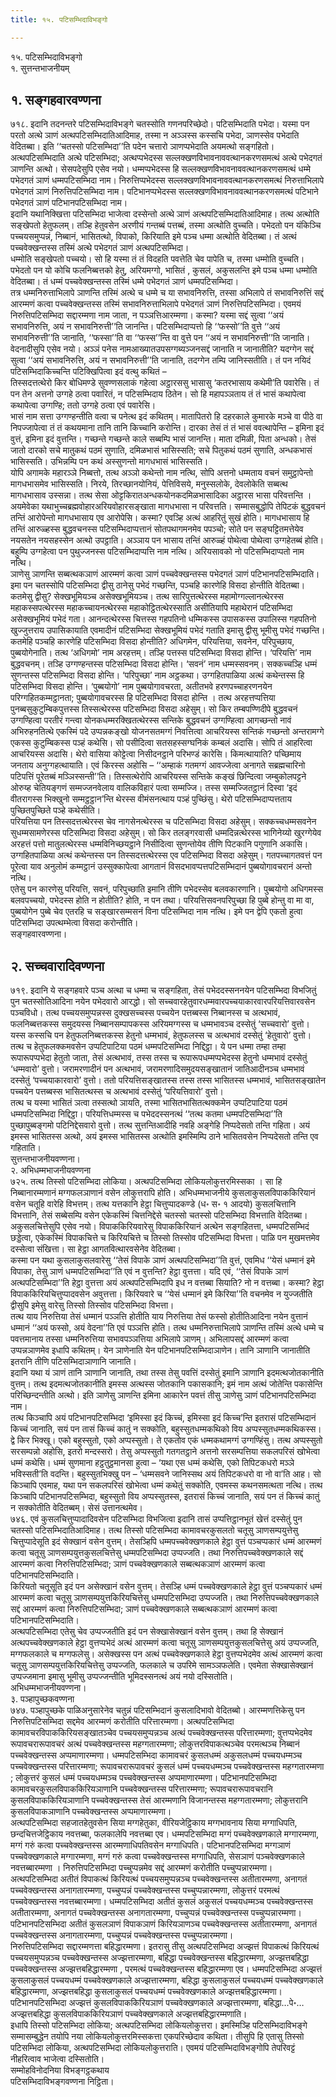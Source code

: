 ```yaml
---
title: १५. पटिसम्भिदाविभङ्गो

---
```

१५. पटिसम्भिदाविभङ्गो  
१. सुत्तन्तभाजनीयम्  


## १. सङ्गहवारवण्णना

७१८. इदानि तदनन्तरे पटिसम्भिदाविभङ्गे चतस्सोति गणनपरिच्छेदो। पटिसम्भिदाति पभेदा। यस्मा पन परतो अत्थे ञाणं अत्थपटिसम्भिदातिआदिमाह, तस्मा न अञ्ञस्स कस्सचि पभेदा, ञाणस्सेव पभेदाति वेदितब्बा। इति ‘‘चतस्सो पटिसम्भिदा’’ति पदेन चत्तारो ञाणप्पभेदाति अयमत्थो सङ्गहितो। अत्थपटिसम्भिदाति अत्थे पटिसम्भिदा; अत्थप्पभेदस्स सल्लक्खणविभावनाववत्थानकरणसमत्थं अत्थे पभेदगतं ञाणन्ति अत्थो। सेसपदेसुपि एसेव नयो। धम्मप्पभेदस्स हि सल्लक्खणविभावनाववत्थानकरणसमत्थं धम्मे पभेदगतं ञाणं धम्मपटिसम्भिदा नाम। निरुत्तिप्पभेदस्स सल्लक्खणविभावनाववत्थानकरणसमत्थं निरुत्ताभिलापे पभेदगतं ञाणं निरुत्तिपटिसम्भिदा नाम। पटिभानप्पभेदस्स सल्लक्खणविभावनाववत्थानकरणसमत्थं पटिभाने पभेदगतं ञाणं पटिभानपटिसम्भिदा नाम।  
इदानि यथानिक्खित्ता पटिसम्भिदा भाजेत्वा दस्सेन्तो अत्थे ञाणं अत्थपटिसम्भिदातिआदिमाह। तत्थ अत्थोति सङ्खेपतो हेतुफलम्। तञ्हि हेतुवसेन अरणीयं गन्तब्बं पत्तब्बं, तस्मा अत्थोति वुच्चति। पभेदतो पन यंकिञ्चि पच्चयसमुप्पन्नं, निब्बानं, भासितत्थो, विपाको, किरियाति इमे पञ्च धम्मा अत्थोति वेदितब्बा। तं अत्थं पच्चवेक्खन्तस्स तस्मिं अत्थे पभेदगतं ञाणं अत्थपटिसम्भिदा।  
धम्मोति सङ्खेपतो पच्चयो। सो हि यस्मा तं तं विदहति पवत्तेति चेव पापेति च, तस्मा धम्मोति वुच्चति। पभेदतो पन यो कोचि फलनिब्बत्तको हेतु, अरियमग्गो, भासितं , कुसलं, अकुसलन्ति इमे पञ्च धम्मा धम्मोति वेदितब्बा। तं धम्मं पच्चवेक्खन्तस्स तस्मिं धम्मे पभेदगतं ञाणं धम्मपटिसम्भिदा।  
तत्र धम्मनिरुत्ताभिलापे ञाणन्ति तस्मिं अत्थे च धम्मे च या सभावनिरुत्ति, तस्सा अभिलापे तं सभावनिरुत्तिं सद्दं आरम्मणं कत्वा पच्चवेक्खन्तस्स तस्मिं सभावनिरुत्ताभिलापे पभेदगतं ञाणं निरुत्तिपटिसम्भिदा। एवमयं निरुत्तिपटिसम्भिदा सद्दारम्मणा नाम जाता, न पञ्ञत्तिआरम्मणा। कस्मा? यस्मा सद्दं सुत्वा ‘‘अयं सभावनिरुत्ति, अयं न सभावनिरुत्ती’’ति जानन्ति। पटिसम्भिदाप्पत्तो हि ‘‘फस्सो’’ति वुत्ते ‘‘अयं सभावनिरुत्ती’’ति जानाति, ‘‘फस्सा’’ति वा ‘‘फस्स’’न्ति वा वुत्ते पन ‘‘अयं न सभावनिरुत्ती’’ति जानाति। वेदनादीसुपि एसेव नयो। अञ्ञं पनेस नामआख्यातउपसग्गब्यञ्जनसद्दं जानाति न जानातीति? यदग्गेन सद्दं सुत्वा ‘‘अयं सभावनिरुत्ति, अयं न सभावनिरुत्ती’’ति जानाति, तदग्गेन तम्पि जानिस्सतीति। तं पन नयिदं पटिसम्भिदाकिच्चन्ति पटिक्खिपित्वा इदं वत्थु कथितं –  
तिस्सदत्तत्थेरो किर बोधिमण्डे सुवण्णसलाकं गहेत्वा अट्ठारससु भासासु ‘कतरभासाय कथेमी’ति पवारेसि। तं पन तेन अत्तनो उग्गहे ठत्वा पवारितं, न पटिसम्भिदाय ठितेन। सो हि महापञ्ञताय तं तं भासं कथापेत्वा कथापेत्वा उग्गण्हि; ततो उग्गहे ठत्वा एवं पवारेसि।  
भासं नाम सत्ता उग्गण्हन्तीति वत्वा च पनेत्थ इदं कथितम्। मातापितरो हि दहरकाले कुमारके मञ्चे वा पीठे वा निपज्जापेत्वा तं तं कथयमाना तानि तानि किच्चानि करोन्ति। दारका तेसं तं तं भासं ववत्थापेन्ति – इमिना इदं वुत्तं, इमिना इदं वुत्तन्ति। गच्छन्ते गच्छन्ते काले सब्बम्पि भासं जानन्ति। माता दमिळी, पिता अन्धको। तेसं जातो दारको सचे मातुकथं पठमं सुणाति, दमिळभासं भासिस्सति; सचे पितुकथं पठमं सुणाति, अन्धकभासं भासिस्सति। उभिन्नम्पि पन कथं अस्सुणन्तो मागधभासं भासिस्सति।  
योपि अगामके महारञ्ञे निब्बत्तो, तत्थ अञ्ञो कथेन्तो नाम नत्थि, सोपि अत्तनो धम्मताय वचनं समुट्ठापेन्तो मागधभासमेव भासिस्सति। निरये, तिरच्छानयोनियं, पेत्तिविसये, मनुस्सलोके, देवलोकेति सब्बत्थ मागधभासाव उस्सन्ना। तत्थ सेसा ओट्टकिरातअन्धकयोनकदमिळभासादिका अट्ठारस भासा परिवत्तन्ति । अयमेवेका यथाभुच्चब्रह्मवोहारअरियवोहारसङ्खाता मागधभासा न परिवत्तति। सम्मासबुद्धोपि तेपिटकं बुद्धवचनं तन्तिं आरोपेन्तो मागधभासाय एव आरोपेसि। कस्मा? एवञ्हि अत्थं आहरितुं सुखं होति। मागधभासाय हि तन्तिं आरुळ्हस्स बुद्धवचनस्स पटिसम्भिदाप्पत्तानं सोतपथागमनमेव पपञ्चो; सोते पन सङ्घट्टितमत्तेयेव नयसतेन नयसहस्सेन अत्थो उपट्ठाति। अञ्ञाय पन भासाय तन्तिं आरुळ्हं पोथेत्वा पोथेत्वा उग्गहेतब्बं होति। बहुम्पि उग्गहेत्वा पन पुथुज्जनस्स पटिसम्भिदाप्पत्ति नाम नत्थि। अरियसावको नो पटिसम्भिदाप्पतो नाम नत्थि।  
ञाणेसु ञाणन्ति सब्बत्थकञाणं आरम्मणं कत्वा ञाणं पच्चवेक्खन्तस्स पभेदगतं ञाणं पटिभानपटिसम्भिदाति। इमा पन चतस्सोपि पटिसम्भिदा द्वीसु ठानेसु पभेदं गच्छन्ति, पञ्चहि कारणेहि विसदा होन्तीति वेदितब्बा। कतमेसु द्वीसु? सेक्खभूमियञ्च असेक्खभूमियञ्च। तत्थ सारिपुत्तत्थेरस्स महामोग्गल्लानत्थेरस्स महाकस्सपत्थेरस्स महाकच्चायनत्थेरस्स महाकोट्ठितत्थेरस्साति असीतियापि महाथेरानं पटिसम्भिदा असेक्खभूमियं पभेदं गता। आनन्दत्थेरस्स चित्तस्स गहपतिनो धम्मिकस्स उपासकस्स उपालिस्स गहपतिनो खुज्जुत्तराय उपासिकायाति एवमादीनं पटिसम्भिदा सेक्खभूमियं पभेदं गताति इमासु द्वीसु भूमीसु पभेदं गच्छन्ति।  
कतमेहि पञ्चहि कारणेहि पटिसम्भिदा विसदा होन्तीति? अधिगमेन, परियत्तिया, सवनेन, परिपुच्छाय, पुब्बयोगेनाति। तत्थ ‘अधिगमो’ नाम अरहत्तम्। तञ्हि पत्तस्स पटिसम्भिदा विसदा होन्ति। ‘परियत्ति’ नाम बुद्धवचनम्। तञ्हि उग्गण्हन्तस्स पटिसम्भिदा विसदा होन्ति। ‘सवनं’ नाम धम्मस्सवनम्। सक्कच्चञ्हि धम्मं सुणन्तस्स पटिसम्भिदा विसदा होन्ति। ‘परिपुच्छा’ नाम अट्ठकथा। उग्गहितपाळिया अत्थं कथेन्तस्स हि पटिसम्भिदा विसदा होन्ति। ‘पुब्बयोगो’ नाम पुब्बयोगावचरता, अतीतभवे हरणपच्चाहरणनयेन परिग्गहितकम्मट्ठानता; पुब्बयोगावचरस्स हि पटिसम्भिदा विसदा होन्ति । तत्थ अरहत्तप्पत्तिया पुनब्बसुकुटुम्बिकपुत्तस्स तिस्सत्थेरस्स पटिसम्भिदा विसदा अहेसुम्। सो किर तम्बपण्णिदीपे बुद्धवचनं उग्गण्हित्वा परतीरं गन्त्वा योनकधम्मरक्खितत्थेरस्स सन्तिके बुद्धवचनं उग्गण्हित्वा आगच्छन्तो नावं अभिरुहनतित्थे एकस्मिं पदे उप्पन्नकङ्खो योजनसतमग्गं निवत्तित्वा आचरियस्स सन्तिकं गच्छन्तो अन्तरामग्गे एकस्स कुटुम्बिकस्स पञ्हं कथेसि। सो पसीदित्वा सतसहस्सग्घनिकं कम्बलं अदासि। सोपि तं आहरित्वा आचरियस्स अदासि। थेरो वासिया कोट्टेत्वा निसीदनट्ठाने परिभण्डं कारेसि। किमत्थायाति? पच्छिमाय जनताय अनुग्गहत्थायाति। एवं किरस्स अहोसि – ‘‘अम्हाकं गतमग्गं आवज्जेत्वा अनागते सब्रह्मचारिनो पटिपत्तिं पूरेतब्बं मञ्ञिस्सन्ती’’ति। तिस्सत्थेरोपि आचरियस्स सन्तिके कङ्खं छिन्दित्वा जम्बुकोलपट्टने ओरुय्ह चेतियङ्गणं सम्मज्जनवेलाय वालिकविहारं पत्वा सम्मज्जि। तस्स सम्मज्जितट्ठानं दिस्वा ‘इदं वीतरागस्स भिक्खुनो सम्मट्ठट्ठान’न्ति थेरस्स वीमंसनत्थाय पञ्हं पुच्छिंसु। थेरो पटिसम्भिदाप्पत्तताय पुच्छितपुच्छिते पञ्हे कथेसीति।  
परियत्तिया पन तिस्सदत्तत्थेरस्स चेव नागसेनत्थेरस्स च पटिसम्भिदा विसदा अहेसुम्। सक्कच्चधम्मसवनेन सुधम्मसामणेरस्स पटिसम्भिदा विसदा अहेसुम्। सो किर तलङ्गरवासी धम्मदिन्नत्थेरस्स भागिनेय्यो खुरग्गेयेव अरहत्तं पत्तो मातुलत्थेरस्स धम्मविनिच्छयट्ठाने निसीदित्वा सुणन्तोयेव तीणि पिटकानि पगुणानि अकासि। उग्गहितपाळिया अत्थं कथेन्तस्स पन तिस्सदत्तत्थेरस्स एव पटिसम्भिदा विसदा अहेसुम्। गतपच्चागतवत्तं पन पूरेत्वा याव अनुलोमं कम्मट्ठानं उस्सुक्कापेत्वा आगतानं विसदभावप्पत्तपटिसम्भिदानं पुब्बयोगावचरानं अन्तो नत्थि।  
एतेसु पन कारणेसु परियत्ति, सवनं, परिपुच्छाति इमानि तीणि पभेदस्सेव बलवकारणानि। पुब्बयोगो अधिगमस्स बलवपच्चयो, पभेदस्स होति न होतीति? होति, न पन तथा। परियत्तिसवनपरिपुच्छा हि पुब्बे होन्तु वा मा वा, पुब्बयोगेन पुब्बे चेव एतरहि च सङ्खारसम्मसनं विना पटिसम्भिदा नाम नत्थि। इमे पन द्वेपि एकतो हुत्वा पटिसम्भिदा उपत्थम्भेत्वा विसदा करोन्तीति।  
सङ्गहवारवण्णना।  


## २. सच्चवारादिवण्णना

७१९. इदानि ये सङ्गहवारे पञ्च अत्था च धम्मा च सङ्गहिता, तेसं पभेददस्सननयेन पटिसम्भिदा विभजितुं पुन चतस्सोतिआदिना नयेन पभेदवारो आरद्धो। सो सच्चवारहेतुवारधम्मवारपच्चयाकारवारपरियत्तिवारवसेन पञ्चविधो। तत्थ पच्चयसमुप्पन्नस्स दुक्खसच्चस्स पच्चयेन पत्तब्बस्स निब्बानस्स च अत्थभावं, फलनिब्बत्तकस्स समुदयस्स निब्बानसम्पापकस्स अरियमग्गस्स च धम्मभावञ्च दस्सेतुं ‘सच्चवारो’ वुत्तो। यस्स कस्सचि पन हेतुफलनिब्बत्तकस्स हेतुनो धम्मभावं, हेतुफलस्स च अत्थभावं दस्सेतुं ‘हेतुवारो’ वुत्तो। तत्थ च हेतुफलक्कमवसेन उप्पटिपाटिया पठमं धम्मपटिसम्भिदा निद्दिट्ठा। ये पन धम्मा तम्हा तम्हा रूपारूपप्पभेदा हेतुतो जाता, तेसं अत्थभावं, तस्स तस्स च रूपारूपधम्मप्पभेदस्स हेतुनो धम्मभावं दस्सेतुं ‘धम्मवारो’ वुत्तो। जरामरणादीनं पन अत्थभावं, जरामरणादिसमुदयसङ्खातानं जातिआदीनञ्च धम्मभावं दस्सेतुं ‘पच्चयाकारवारो’ वुत्तो। ततो परियत्तिसङ्खातस्स तस्स तस्स भासितस्स धम्मभावं, भासितसङ्खातेन पच्चयेन पत्तब्बस्स भासितत्थस्स च अत्थभावं दस्सेतुं ‘परियत्तिवारो’ वुत्तो।  
तत्थ च यस्मा भासितं ञत्वा तस्सत्थो ञायति, तस्मा भासितभासितत्थक्कमेन उप्पटिपाटिया पठमं धम्मपटिसम्भिदा निद्दिट्ठा। परियत्तिधम्मस्स च पभेददस्सनत्थं ‘‘तत्थ कतमा धम्मपटिसम्भिदा’’ति पुच्छापुब्बङ्गमो पटिनिद्देसवारो वुत्तो। तत्थ सुत्तन्तिआदीहि नवहि अङ्गेहि निप्पदेसतो तन्ति गहिता। अयं इमस्स भासितस्स अत्थो, अयं इमस्स भासितस्स अत्थोति इमस्मिम्पि ठाने भासितवसेन निप्पदेसतो तन्ति एव गहिताति।  
सुत्तन्तभाजनीयवण्णना।  
२. अभिधम्मभाजनीयवण्णना  
७२५. तत्थ तिस्सो पटिसम्भिदा लोकिया। अत्थपटिसम्भिदा लोकियलोकुत्तरमिस्सका । सा हि निब्बानारम्मणानं मग्गफलञाणानं वसेन लोकुत्तरापि होति। अभिधम्मभाजनीये कुसलाकुसलविपाककिरियानं वसेन चतूहि वारेहि विभत्तम्। तत्थ यत्तकानि हेट्ठा चित्तुप्पादकण्डे (ध॰ स॰ १ आदयो) कुसलचित्तानि विभत्तानि, तेसं सब्बेसम्पि वसेन एकेकस्मिं चित्तनिद्देसे चतस्सो चतस्सो पटिसम्भिदा विभत्ताति वेदितब्बा। अकुसलचित्तेसुपि एसेव नयो। विपाककिरियवारेसु विपाककिरियानं अत्थेन सङ्गहितत्ता, धम्मपटिसम्भिदं छड्डेत्वा, एकेकस्मिं विपाकचित्ते च किरियचित्ते च तिस्सो तिस्सोव पटिसम्भिदा विभत्ता। पाळि पन मुखमत्तमेव दस्सेत्वा संखित्ता। सा हेट्ठा आगतवित्थारवसेनेव वेदितब्बा।  
कस्मा पन यथा कुसलाकुसलवारेसु ‘‘तेसं विपाके ञाणं अत्थपटिसम्भिदा’’ति वुत्तं, एवमिध ‘‘येसं धम्मानं इमे विपाका, तेसु ञाणं धम्मपटिसम्भिदा’’ति एवं न वुत्तन्ति? हेट्ठा वुत्तत्ता। यदि एवं, ‘‘तेसं विपाके ञाणं अत्थपटिसम्भिदा’’ति हेट्ठा वुत्तत्ता अयं अत्थपटिसम्भिदापि इध न वत्तब्बा सियाति? नो न वत्तब्बा। कस्मा? हेट्ठा विपाककिरियचित्तुप्पादवसेन अवुत्तत्ता। किरियवारे च ‘‘येसं धम्मानं इमे किरिया’’ति वचनमेव न युज्जतीति द्वीसुपि इमेसु वारेसु तिस्सो तिस्सोव पटिसम्भिदा विभत्ता।  
तत्थ याय निरुत्तिया तेसं धम्मानं पञ्ञत्ति होतीति याय निरुत्तिया तेसं फस्सो होतीतिआदिना नयेन वुत्तानं धम्मानं ‘‘अयं फस्सो, अयं वेदना’’ति एवं पञ्ञत्ति होति। तत्थ धम्मनिरुत्ताभिलापे ञाणन्ति तस्मिं अत्थे धम्मे च पवत्तमानाय तस्सा धम्मनिरुत्तिया सभावपञ्ञत्तिया अभिलापे ञाणम्। अभिलापसद्दं आरम्मणं कत्वा उप्पन्नञाणमेव इधापि कथितम्। येन ञाणेनाति येन पटिभानपटिसम्भिदाञाणेन। तानि ञाणानि जानातीति इतरानि तीणि पटिसम्भिदाञाणानि जानाति।  
इदानि यथा यं ञाणं तानि ञाणानि जानाति, तथा तस्स तेसु पवत्तिं दस्सेतुं इमानि ञाणानि इदमत्थजोतकानीति वुत्तम्। तत्थ इदमत्थजोतकानीति इमस्स अत्थस्स जोतकानि पकासकानि; इमं नाम अत्थं जोतेन्ति पकासेन्ति परिच्छिन्दन्तीति अत्थो। इति ञाणेसु ञाणन्ति इमिना आकारेन पवत्तं तीसु ञाणेसु ञाणं पटिभानपटिसम्भिदा नाम।  
तत्थ किञ्चापि अयं पटिभानपटिसम्भिदा ‘इमिस्सा इदं किच्चं, इमिस्सा इदं किच्च’न्ति इतरासं पटिसम्भिदानं किच्चं जानाति, सयं पन तासं किच्चं कातुं न सक्कोति, बहुस्सुतधम्मकथिको विय अप्पस्सुतधम्मकथिकस्स। द्वे किर भिक्खू। एको बहुस्सुतो, एको अप्पस्सुतो। ते एकतोव एकं धम्मकथामग्गं उग्गण्हिंसु। तत्थ अप्पस्सुतो सरसम्पन्नो अहोसि, इतरो मन्दस्सरो। तेसु अप्पस्सुतो गतगतट्ठाने अत्तनो सरसम्पत्तिया सकलपरिसं खोभेत्वा धम्मं कथेसि। धम्मं सुणमाना हट्ठतुट्ठमानसा हुत्वा – ‘यथा एस धम्मं कथेसि, एको तिपिटकधरो मञ्ञे भविस्सती’ति वदन्ति। बहुस्सुतभिक्खु पन – ‘धम्मसवने जानिस्सथ अयं तिपिटकधरो वा नो वा’ति आह। सो किञ्चापि एवमाह, यथा पन सकलपरिसं खोभेत्वा धम्मं कथेतुं सक्कोति, एवमस्स कथनसमत्थता नत्थि। तत्थ किञ्चापि पटिभानपटिसम्भिदा, बहुस्सुतो विय अप्पस्सुतस्स, इतरासं किच्चं जानाति, सयं पन तं किच्चं कातुं न सक्कोतीति वेदितब्बम्। सेसं उत्तानत्थमेव।  
७४६. एवं कुसलचित्तुप्पादादिवसेन पटिसम्भिदा विभजित्वा इदानि तासं उप्पत्तिट्ठानभूतं खेत्तं दस्सेतुं पुन चतस्सो पटिसम्भिदातिआदिमाह। तत्थ तिस्सो पटिसम्भिदा कामावचरकुसलतो चतूसु ञाणसम्पयुत्तेसु चित्तुप्पादेसूति इदं सेक्खानं वसेन वुत्तम्। तेसञ्हिपि धम्मपच्चवेक्खणकाले हेट्ठा वुत्तं पञ्चप्पकारं धम्मं आरम्मणं कत्वा चतूसु ञाणसम्पयुत्तकुसलचित्तेसु धम्मपटिसम्भिदा उप्पज्जति। तथा निरुत्तिपच्चवेक्खणकाले सद्दं आरम्मणं कत्वा निरुत्तिपटिसम्भिदा; ञाणं पच्चवेक्खणकाले सब्बत्थकञाणं आरम्मणं कत्वा पटिभानपटिसम्भिदाति।  
किरियतो चतूसूति इदं पन असेक्खानं वसेन वुत्तम्। तेसञ्हि धम्मं पच्चवेक्खणकाले हेट्ठा वुत्तं पञ्चप्पकारं धम्मं आरम्मणं कत्वा चतूसु ञाणसम्पयुत्तकिरियचित्तेसु धम्मपटिसम्भिदा उप्पज्जति। तथा निरुत्तिपच्चवेक्खणकाले सद्दं आरम्मणं कत्वा निरुत्तिपटिसम्भिदा; ञाणं पच्चवेक्खणकाले सब्बत्थकञाणं आरम्मणं कत्वा पटिभानपटिसम्भिदाति।  
अत्थपटिसम्भिदा एतेसु चेव उप्पज्जतीति इदं पन सेक्खासेक्खानं वसेन वुत्तम्। तथा हि सेक्खानं अत्थपच्चवेक्खणकाले हेट्ठा वुत्तप्पभेदं अत्थं आरम्मणं कत्वा चतूसु ञाणसम्पयुत्तकुसलचित्तेसु अयं उप्पज्जति, मग्गफलकाले च मग्गफलेसु। असेक्खस्स पन अत्थं पच्चवेक्खणकाले हेट्ठा वुत्तप्पभेदमेव अत्थं आरम्मणं कत्वा चतूसु ञाणसम्पयुत्तकिरियचित्तेसु उप्पज्जति, फलकाले च उपरिमे सामञ्ञफलेति। एवमेता सेक्खासेक्खानं उप्पज्जमाना इमासु भूमीसु उप्पज्जन्तीति भूमिदस्सनत्थं अयं नयो दस्सितोति।  
अभिधम्मभाजनीयवण्णना।  
३. पञ्हापुच्छकवण्णना  
७४७. पञ्हापुच्छके पाळिअनुसारेनेव चतुन्नं पटिसम्भिदानं कुसलादिभावो वेदितब्बो। आरम्मणत्तिकेसु पन निरुत्तिपटिसम्भिदा सद्दमेव आरम्मणं करोतीति परित्तारम्मणा। अत्थपटिसम्भिदा कामावचरविपाककिरियसङ्खातञ्चेव पच्चयसमुप्पन्नञ्च अत्थं पच्चवेक्खन्तस्स परित्तारम्मणा; वुत्तप्पभेदमेव रूपावचरारूपावचरं अत्थं पच्चवेक्खन्तस्स महग्गतारम्मणा; लोकुत्तरविपाकत्थञ्चेव परमत्थञ्च निब्बानं पच्चवेक्खन्तस्स अप्पमाणारम्मणा। धम्मपटिसम्भिदा कामावचरं कुसलधम्मं अकुसलधम्मं पच्चयधम्मञ्च पच्चवेक्खन्तस्स परित्तारम्मणा; रूपावचरारूपावचरं कुसलं धम्मं पच्चयधम्मञ्च पच्चवेक्खन्तस्स महग्गतारम्मणा ; लोकुत्तरं कुसलं धम्मं पच्चयधम्मञ्च पच्चवेक्खन्तस्स अप्पमाणारम्मणा। पटिभानपटिसम्भिदा कामावचरकुसलविपाककिरियञाणानि पच्चवेक्खन्तस्स परित्तारम्मणा; रूपावचरारूपावचरानि कुसलविपाककिरियञाणानि पच्चवेक्खन्तस्स तेसं आरम्मणानि विजानन्तस्स महग्गतारम्मणा; लोकुत्तरानि कुसलविपाकञाणानि पच्चवेक्खन्तस्स अप्पमाणारम्मणा।  
अत्थपटिसम्भिदा सहजातहेतुवसेन सिया मग्गहेतुका, वीरियजेट्ठिकाय मग्गभावनाय सिया मग्गाधिपति, छन्दचित्तजेट्ठिकाय नवत्तब्बा, फलकालेपि नवत्तब्बा एव। धम्मपटिसम्भिदा मग्गं पच्चवेक्खणकाले मग्गारम्मणा, मग्गं गरुं कत्वा पच्चवेक्खन्तस्स आरम्मणाधिपतिवसेन मग्गाधिपति। पटिभानपटिसम्भिदा मग्गञाणं पच्चवेक्खणकाले मग्गारम्मणा, मग्गं गरुं कत्वा पच्चवेक्खन्तस्स मग्गाधिपति, सेसञाणं पञ्चवेक्खणकाले नवत्तब्बारम्मणा । निरुत्तिपटिसम्भिदा पच्चुप्पन्नमेव सद्दं आरम्मणं करोतीति पच्चुप्पन्नारम्मणा।  
अत्थपटिसम्भिदा अतीतं विपाकत्थं किरियत्थं पच्चयसमुप्पन्नञ्च पच्चवेक्खन्तस्स अतीतारम्मणा, अनागतं पच्चवेक्खन्तस्स अनागतारम्मणा, पच्चुप्पन्नं पच्चवेक्खन्तस्स पच्चुप्पन्नारम्मणा, लोकुत्तरं परमत्थं पच्चवेक्खन्तस्स नवत्तब्बारम्मणा। धम्मपटिसम्भिदा अतीतं कुसलं अकुसलं पच्चयधम्मञ्च पच्चवेक्खन्तस्स अतीतारम्मणा, अनागतं पच्चवेक्खन्तस्स अनागतारम्मणा, पच्चुप्पन्नं पच्चवेक्खन्तस्स पच्चुप्पन्नारम्मणा। पटिभानपटिसम्भिदा अतीतं कुसलञाणं विपाकञाणं किरियञाणञ्च पच्चवेक्खन्तस्स अतीतारम्मणा, अनागतं पच्चवेक्खन्तस्स अनागतारम्मणा, पच्चुप्पन्नं पच्चवेक्खन्तस्स पच्चुप्पन्नारम्मणा।  
निरुत्तिपटिसम्भिदा सद्दारम्मणत्ता बहिद्धारम्मणा। इतरासु तीसु अत्थपटिसम्भिदा अज्झत्तं विपाकत्थं किरियत्थं पच्चयसमुप्पन्नञ्च पच्चवेक्खन्तस्स अज्झत्तारम्मणा, बहिद्धा पच्चवेक्खन्तस्स बहिद्धारम्मणा, अज्झत्तबहिद्धा पच्चवेक्खन्तस्स अज्झत्तबहिद्धारम्मणा , परमत्थं पच्चवेक्खन्तस्स बहिद्धारम्मणा एव। धम्मपटिसम्भिदा अज्झत्तं कुसलाकुसलं पच्चयधम्मं पच्चवेक्खणकाले अज्झत्तारम्मणा, बहिद्धा कुसलाकुसलं पच्चयधम्मं पच्चवेक्खणकाले बहिद्धारम्मणा, अज्झत्तबहिद्धा कुसलाकुसलं पच्चयधम्मं पच्चवेक्खणकाले अज्झत्तबहिद्धारम्मणा। पटिभानपटिसम्भिदा अज्झत्तं कुसलविपाककिरियञाणं पच्चवेक्खणकाले अज्झत्तारम्मणा, बहिद्धा…पे॰… अज्झत्तबहिद्धा कुसलविपाककिरियञाणं पच्चवेक्खणकाले अज्झत्तबहिद्धारम्मणाति।  
इधापि तिस्सो पटिसम्भिदा लोकिया; अत्थपटिसम्भिदा लोकियलोकुत्तरा। इमस्मिञ्हि पटिसम्भिदाविभङ्गे सम्मासम्बुद्धेन तयोपि नया लोकियलोकुत्तरमिस्सकत्ता एकपरिच्छेदाव कथिता। तीसुपि हि एतासु तिस्सो पटिसम्भिदा लोकिया, अत्थपटिसम्भिदा लोकियलोकुत्तराति। एवमयं पटिसम्भिदाविभङ्गोपि तेपरिवट्टं नीहरित्वाव भाजेत्वा दस्सितोति।  
सम्मोहविनोदनिया विभङ्गट्ठकथाय  
पटिसम्भिदाविभङ्गवण्णना निट्ठिता।  